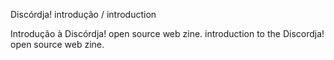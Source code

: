 Discórdja! introdução / introduction

Introdução à Discórdja! open source web zine.
introduction to the Discordja! open source web zine.
